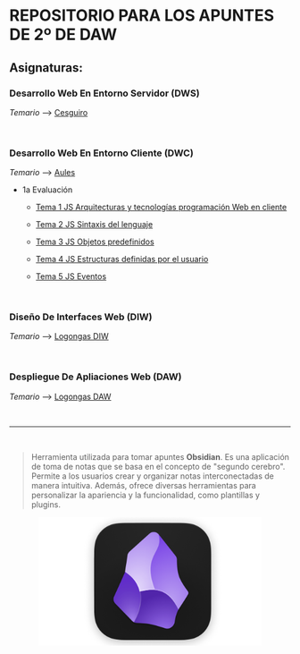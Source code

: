 # REPOSITORIO PARA LOS APUNTES DE 2º DE DAW

## Asignaturas:

### Desarrollo Web En Entorno Servidor __(DWS)__
*Temario* --> [Cesguiro](https://cesguiro.es/doku.php/clase/daw/dws/start)

<br>

### Desarrollo Web En Entorno Cliente __(DWC)__
*Temario* --> [Aules](https://aules.edu.gva.es/fp/course/view.php?id=137179)

-  1a Evaluación

    - [Tema 1 JS Arquitecturas y tecnologías programación Web en cliente](./2-Desarrollo%20Web%20En%20Entorno%20Cliente/.temario/1a%20Evaluacion/Tema%201%20JS%20Arquitecturas%20y%20tecnologías%20programación%20Web%20en%20cliente.pdf)

    - [Tema 2 JS Sintaxis del lenguaje](./2-Desarrollo%20Web%20En%20Entorno%20Cliente/.temario/1a%20Evaluacion/Tema%202%20JS%20Sintaxis%20del%20lenguaje.pdf)

    - [Tema 3 JS Objetos predefinidos](./2-Desarrollo%20Web%20En%20Entorno%20Cliente/.temario/1a%20Evaluacion/Tema%203%20JS%20Objetos%20predefinidos.pdf)

    - [Tema 4 JS Estructuras definidas por el usuario](./2-Desarrollo%20Web%20En%20Entorno%20Cliente/.temario/1a%20Evaluacion/Tema%204%20JS%20Estructuras%20definidas%20por%20el%20usuario.pdf)

    - [Tema 5 JS Eventos](./2-Desarrollo%20Web%20En%20Entorno%20Cliente/.temario/1a%20Evaluacion/Tema%205%20JS%20Eventos.pdf)

<br>

### Diseño De Interfaces Web __(DIW)__
*Temario* --> [Logongas DIW](https://logongas.es/doku.php?id=clase:daw:diw:start)

<br>

### Despliegue De Apliaciones Web __(DAW)__
*Temario* --> [Logongas DAW](https://logongas.es/doku.php?id=clase:daw:daw:start)

<br>

---

<br>

> Herramienta utilizada para tomar apuntes __Obsidian__. Es una aplicación de toma de notas que se basa en el concepto de "segundo cerebro". Permite a los usuarios crear y organizar notas interconectadas de manera intuitiva. Además, ofrece diversas herramientas para personalizar la apariencia y la funcionalidad, como plantillas y plugins.

<p align="center">
    <img src="./.utilities/images/obsidian.png" alt="Obsidian Logo" width="400">
</p>


